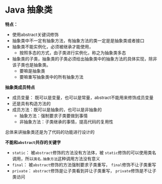 # Java 抽象类

**特点：**

* 使用abstract关键词修饰
* 抽象类中不一定有抽象方法，有抽象方法的类一定是是抽象类或者接口
* 抽象类不能实例化，必须被继承才能使用，
  * 按照多态的方式，由子类进行实例化，称之为抽象类多态
* 抽象类的子类，抽象类的子类必须给出抽象类中的抽象方法的具体实现，除非该子类也是抽象类。
  * 要嘛是抽象类
  * 要嘛重写抽象类中的所有抽象方法

**抽象类成员特点**

* 成员变量： 既可以是变量，也可以是常量，abstract不能用来修饰成员变量
* 还是具有构造方法的
* 成员方法：既可以是抽象的，也可以是非抽象的
  * 抽象方法：强制要求子类要做到事情
  * 非抽象方法：子类继承的事情，提高代码的复用性

总体来讲抽象类还是为了代码的功能进行设计的

**不能和`abstract`共存的关键字**
* `static`： 被`abstract`修饰的方法没有方法体，被 `static`修饰的可以使用类名调用，所以`类名.抽象方法`这种调用方法没有意义
* `final`： 被`abstract`修饰的方法强制要求子类重写， `final`修饰不让子类重写
* `private`： `abstract`修饰是让子类看到并让子类重写， `private`修饰是不让子类访问

